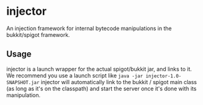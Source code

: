 # injector
An injection framework for internal bytecode manipulations in the bukkit/spigot framework.

## Usage

injector is a launch wrapper for the actual spigot/bukkit jar, and links to it. We recommend you use a launch script like `java -jar injector-1.0-SNAPSHOT.jar`
injector will automatically link to the bukkit / spigot main class (as long as it's on the classpath) and start the server once it's done with its manipulation.
